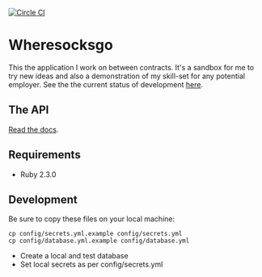 [![Circle CI](https://circleci.com/gh/rimian/wheresocksgo.svg?style=svg)](https://circleci.com/gh/rimian/wheresocksgo)

# Wheresocksgo

This the application I work on between contracts. It's a sandbox for me to try new ideas and also a demonstration of my skill-set for any potential employer. See the the current status of development [here](https://waffle.io/rimian/wheresocksgo).

## The API

[Read the docs](docs/api.md).

## Requirements

* Ruby 2.3.0

## Development

Be sure to copy these files on your local machine:

```
cp config/secrets.yml.example config/secrets.yml
cp config/database.yml.example config/database.yml
```

* Create a local and test database
* Set local secrets as per config/secrets.yml
